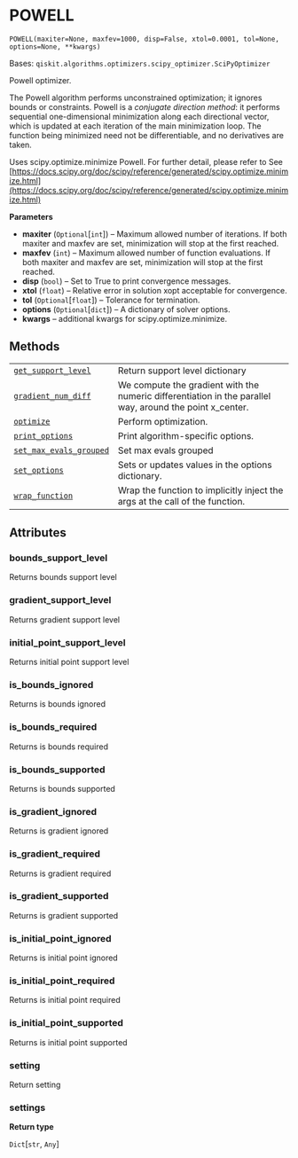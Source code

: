 # POWELL

<span id="undefined" />

`POWELL(maxiter=None, maxfev=1000, disp=False, xtol=0.0001, tol=None, options=None, **kwargs)`

Bases: `qiskit.algorithms.optimizers.scipy_optimizer.SciPyOptimizer`

Powell optimizer.

The Powell algorithm performs unconstrained optimization; it ignores bounds or constraints. Powell is a *conjugate direction method*: it performs sequential one-dimensional minimization along each directional vector, which is updated at each iteration of the main minimization loop. The function being minimized need not be differentiable, and no derivatives are taken.

Uses scipy.optimize.minimize Powell. For further detail, please refer to See [https://docs.scipy.org/doc/scipy/reference/generated/scipy.optimize.minimize.html](https://docs.scipy.org/doc/scipy/reference/generated/scipy.optimize.minimize.html)

**Parameters**

*   **maxiter** (`Optional`\[`int`]) – Maximum allowed number of iterations. If both maxiter and maxfev are set, minimization will stop at the first reached.
*   **maxfev** (`int`) – Maximum allowed number of function evaluations. If both maxiter and maxfev are set, minimization will stop at the first reached.
*   **disp** (`bool`) – Set to True to print convergence messages.
*   **xtol** (`float`) – Relative error in solution xopt acceptable for convergence.
*   **tol** (`Optional`\[`float`]) – Tolerance for termination.
*   **options** (`Optional`\[`dict`]) – A dictionary of solver options.
*   **kwargs** – additional kwargs for scipy.optimize.minimize.

## Methods

|                                                                                                                                                                                                            |                                                                                                           |
| ---------------------------------------------------------------------------------------------------------------------------------------------------------------------------------------------------------- | --------------------------------------------------------------------------------------------------------- |
| [`get_support_level`](qiskit.algorithms.optimizers.POWELL.get_support_level#qiskit.algorithms.optimizers.POWELL.get_support_level "qiskit.algorithms.optimizers.POWELL.get_support_level")                 | Return support level dictionary                                                                           |
| [`gradient_num_diff`](qiskit.algorithms.optimizers.POWELL.gradient_num_diff#qiskit.algorithms.optimizers.POWELL.gradient_num_diff "qiskit.algorithms.optimizers.POWELL.gradient_num_diff")                 | We compute the gradient with the numeric differentiation in the parallel way, around the point x\_center. |
| [`optimize`](qiskit.algorithms.optimizers.POWELL.optimize#qiskit.algorithms.optimizers.POWELL.optimize "qiskit.algorithms.optimizers.POWELL.optimize")                                                     | Perform optimization.                                                                                     |
| [`print_options`](qiskit.algorithms.optimizers.POWELL.print_options#qiskit.algorithms.optimizers.POWELL.print_options "qiskit.algorithms.optimizers.POWELL.print_options")                                 | Print algorithm-specific options.                                                                         |
| [`set_max_evals_grouped`](qiskit.algorithms.optimizers.POWELL.set_max_evals_grouped#qiskit.algorithms.optimizers.POWELL.set_max_evals_grouped "qiskit.algorithms.optimizers.POWELL.set_max_evals_grouped") | Set max evals grouped                                                                                     |
| [`set_options`](qiskit.algorithms.optimizers.POWELL.set_options#qiskit.algorithms.optimizers.POWELL.set_options "qiskit.algorithms.optimizers.POWELL.set_options")                                         | Sets or updates values in the options dictionary.                                                         |
| [`wrap_function`](qiskit.algorithms.optimizers.POWELL.wrap_function#qiskit.algorithms.optimizers.POWELL.wrap_function "qiskit.algorithms.optimizers.POWELL.wrap_function")                                 | Wrap the function to implicitly inject the args at the call of the function.                              |

## Attributes

<span id="undefined" />

### bounds\_support\_level

Returns bounds support level

<span id="undefined" />

### gradient\_support\_level

Returns gradient support level

<span id="undefined" />

### initial\_point\_support\_level

Returns initial point support level

<span id="undefined" />

### is\_bounds\_ignored

Returns is bounds ignored

<span id="undefined" />

### is\_bounds\_required

Returns is bounds required

<span id="undefined" />

### is\_bounds\_supported

Returns is bounds supported

<span id="undefined" />

### is\_gradient\_ignored

Returns is gradient ignored

<span id="undefined" />

### is\_gradient\_required

Returns is gradient required

<span id="undefined" />

### is\_gradient\_supported

Returns is gradient supported

<span id="undefined" />

### is\_initial\_point\_ignored

Returns is initial point ignored

<span id="undefined" />

### is\_initial\_point\_required

Returns is initial point required

<span id="undefined" />

### is\_initial\_point\_supported

Returns is initial point supported

<span id="undefined" />

### setting

Return setting

<span id="undefined" />

### settings

**Return type**

`Dict`\[`str`, `Any`]
